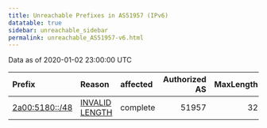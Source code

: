```yaml
---
title: Unreachable Prefixes in AS51957 (IPv6)
datatable: true
sidebar: unreachable_sidebar
permalink: unreachable_AS51957-v6.html
---
```


Data as of 2020-01-02 23:00:00 UTC


<div class="datatable-begin"></div>

| Prefix                                                 | Reason                                                                                                   | affected   |   Authorized AS |   MaxLength | Anchor                                         |   unreachable /48s |
|:-------------------------------------------------------|:---------------------------------------------------------------------------------------------------------|:-----------|----------------:|------------:|:-----------------------------------------------|-------------------:|
| [2a00:5180::/48](https://stat.ripe.net/2a00:5180::/48) | [INVALID LENGTH](https://rpki-validator.ripe.net/announcement-preview?asn=AS51957&prefix=2a00:5180::/48) | complete   |           51957 |          32 | [RIPE](unreachable_RIPE_NCC_RPKI_Root-v6.html) |                  1 |

<div class="datatable-end"></div>